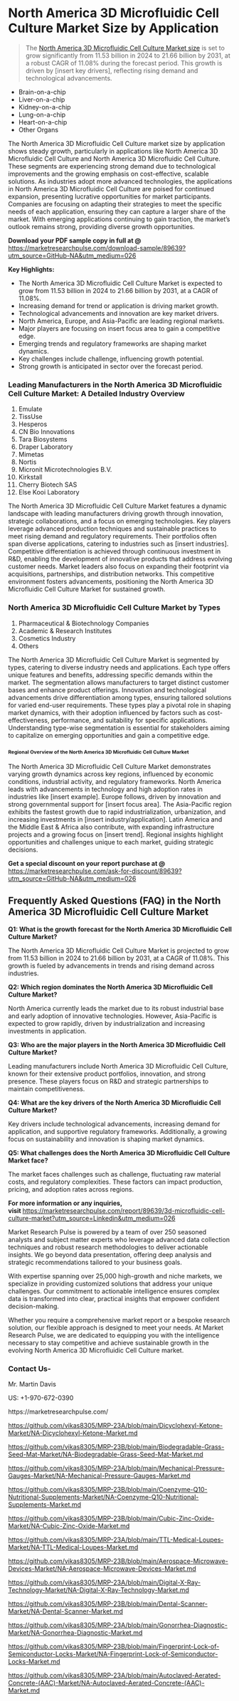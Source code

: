 <h1>North America 3D Microfluidic Cell Culture Market&nbsp;Size by Application</h1><blockquote><p>The <a href="https://marketresearchpulse.com/download-sample/89639?utm_source=GitHub-NA&amp;utm_medium=026">North America 3D Microfluidic Cell Culture Market size</a> is set to grow significantly from 11.53 billion in 2024 to 21.66 billion by 2031, at a robust CAGR of 11.08% during the forecast period. This growth is driven by [insert key drivers], reflecting rising demand and technological advancements.</p></blockquote><ul><li>Brain-on-a-chip<li> Liver-on-a-chip<li> Kidney-on-a-chip<li> Lung-on-a-chip<li> Heart-on-a-chip<li> Other Organs</li></ul><p>The North America 3D Microfluidic Cell Culture market size by application shows steady growth, particularly in applications like North America 3D Microfluidic Cell Culture and North America 3D Microfluidic Cell Culture. These segments are experiencing strong demand due to technological improvements and the growing emphasis on cost-effective, scalable solutions. As industries adopt more advanced technologies, the applications in North America 3D Microfluidic Cell Culture are poised for continued expansion, presenting lucrative opportunities for market participants. Companies are focusing on adapting their strategies to meet the specific needs of each application, ensuring they can capture a larger share of the market. With emerging applications continuing to gain traction, the market’s outlook remains strong, providing diverse growth opportunities.</p><p><strong>Download your PDF sample copy in full at @ </strong><a href="https://marketresearchpulse.com/download-sample/89639?utm_source=GitHub-NA&amp;utm_medium=026">https://marketresearchpulse.com/download-sample/89639?utm_source=GitHub-NA&amp;utm_medium=026</a></p><p><strong>Key Highlights: </strong></p><ul><li>The North America 3D Microfluidic Cell Culture Market is expected to grow from 11.53 billion in 2024 to 21.66 billion by 2031, at a CAGR of 11.08%.</li><li>Increasing demand for trend or application is driving market growth.</li><li>Technological advancements and innovation are key market drivers.</li><li>North America, Europe, and Asia-Pacific are leading regional markets.</li><li>Major players are focusing on insert focus area to gain a competitive edge.</li><li>Emerging trends and regulatory frameworks are shaping market dynamics.</li><li>Key challenges include challenge, influencing growth potential.</li><li>Strong growth is anticipated in sector over the forecast period.</li></ul><h3>Leading Manufacturers in the North America 3D Microfluidic Cell Culture Market: A Detailed Industry Overview</h3><ol><li>Emulate</li><li>TissUse</li><li>Hesperos</li><li>CN Bio Innovations</li><li>Tara Biosystems</li><li>Draper Laboratory</li><li>Mimetas</li><li>Nortis</li><li>Micronit Microtechnologies B.V.</li><li>Kirkstall</li><li>Cherry Biotech SAS</li><li>Else Kooi Laboratory</li></ol><div class="flex max-w-full flex-col flex-grow"><div class="min-h-8 text-message flex w-full flex-col items-end gap-2 whitespace-normal break-words [.text-message+&amp;]:mt-5" dir="auto" data-message-author-role="assistant" data-message-id="fd8432e4-4910-450d-b182-61b7bfb0a01f" data-message-model-slug="gpt-4o"><div class="flex w-full flex-col gap-1 empty:hidden first:pt-[3px]"><div class="markdown prose w-full break-words dark:prose-invert light"><p>The North America 3D Microfluidic Cell Culture Market features a dynamic landscape with leading manufacturers driving growth through innovation, strategic collaborations, and a focus on emerging technologies. Key players leverage advanced production techniques and sustainable practices to meet rising demand and regulatory requirements. Their portfolios often span diverse applications, catering to industries such as [insert industries]. Competitive differentiation is achieved through continuous investment in R&amp;D, enabling the development of innovative products that address evolving customer needs. Market leaders also focus on expanding their footprint via acquisitions, partnerships, and distribution networks. This competitive environment fosters advancements, positioning the North America 3D Microfluidic Cell Culture Market for sustained growth.</p></div></div></div></div><h3>North America 3D Microfluidic Cell Culture Market by Types</h3><ol><li>Pharmaceutical & Biotechnology Companies<li> Academic & Research Institutes<li> Cosmetics Industry<li> Others</li></ol><div class="flex max-w-full flex-col flex-grow"><div class="min-h-8 text-message flex w-full flex-col items-end gap-2 whitespace-normal break-words [.text-message+&amp;]:mt-5" dir="auto" data-message-author-role="assistant" data-message-id="084470be-0bb7-4664-bddf-5156b4f41249" data-message-model-slug="gpt-4o-mini"><div class="flex w-full flex-col gap-1 empty:hidden first:pt-[3px]"><div class="markdown prose w-full break-words dark:prose-invert light"><p>The North America 3D Microfluidic Cell Culture Market is segmented by types, catering to diverse industry needs and applications. Each type offers unique features and benefits, addressing specific demands within the market. The segmentation allows manufacturers to target distinct customer bases and enhance product offerings. Innovation and technological advancements drive differentiation among types, ensuring tailored solutions for varied end-user requirements. These types play a pivotal role in shaping market dynamics, with their adoption influenced by factors such as cost-effectiveness, performance, and suitability for specific applications. Understanding type-wise segmentation is essential for stakeholders aiming to capitalize on emerging opportunities and gain a competitive edge.</p></div></div></div></div><h3><span style="font-size: 11px;">Regional Overview of the North America 3D Microfluidic Cell Culture Market</span></h3><div class="flex max-w-full flex-col flex-grow"><div class="min-h-8 text-message flex w-full flex-col items-end gap-2 whitespace-normal break-words [.text-message+&amp;]:mt-5" dir="auto" data-message-author-role="assistant" data-message-id="e9038762-ce64-4e30-91c9-9bd413514231" data-message-model-slug="gpt-4o-mini"><div class="flex w-full flex-col gap-1 empty:hidden first:pt-[3px]"><div class="markdown prose w-full break-words dark:prose-invert light"><p>The North America 3D Microfluidic Cell Culture Market demonstrates varying growth dynamics across key regions, influenced by economic conditions, industrial activity, and regulatory frameworks. North America leads with advancements in technology and high adoption rates in industries like [insert example]. Europe follows, driven by innovation and strong governmental support for [insert focus area]. The Asia-Pacific region exhibits the fastest growth due to rapid industrialization, urbanization, and increasing investments in [insert industry/application]. Latin America and the Middle East &amp; Africa also contribute, with expanding infrastructure projects and a growing focus on [insert trend]. Regional insights highlight opportunities and challenges unique to each market, guiding strategic decisions.</p></div></div></div></div><p><strong>Get a special discount on your report purchase at @ </strong><a href="https://marketresearchpulse.com/ask-for-discount/89639?utm_source=GitHub-NA&amp;utm_medium=026">https://marketresearchpulse.com/ask-for-discount/89639?utm_source=GitHub-NA&amp;utm_medium=026</a></p><h2>Frequently Asked Questions (FAQ) in the North America 3D Microfluidic Cell Culture Market</h2><p><strong>Q1: What is the growth forecast for the North America 3D Microfluidic Cell Culture Market?</strong></p><p>The North America 3D Microfluidic Cell Culture Market is projected to grow from 11.53 billion in 2024 to 21.66 billion by 2031, at a CAGR of 11.08%. This growth is fueled by advancements in trends and rising demand across industries.</p><p><strong>Q2: Which region dominates the North America 3D Microfluidic Cell Culture Market?</strong></p><p>North America currently leads the market due to its robust industrial base and early adoption of innovative technologies. However, Asia-Pacific is expected to grow rapidly, driven by industrialization and increasing investments in application.</p><p><strong>Q3: Who are the major players in the North America 3D Microfluidic Cell Culture Market?</strong></p><p>Leading manufacturers include North America 3D Microfluidic Cell Culture, known for their extensive product portfolios, innovation, and strong presence. These players focus on R&amp;D and strategic partnerships to maintain competitiveness.</p><p><strong>Q4: What are the key drivers of the North America 3D Microfluidic Cell Culture Market?</strong></p><p>Key drivers include technological advancements, increasing demand for application, and supportive regulatory frameworks. Additionally, a growing focus on sustainability and innovation is shaping market dynamics.</p><p><strong>Q5: What challenges does the North America 3D Microfluidic Cell Culture Market face?</strong></p><p>The market faces challenges such as challenge, fluctuating raw material costs, and regulatory complexities. These factors can impact production, pricing, and adoption rates across regions.</p><p><strong>For more information or any inquiries, visit&nbsp;</strong><a href="https://marketresearchpulse.com/report/89639/3d-microfluidic-cell-culture-market?utm_source=Linkedin&utm_medium=026">https://marketresearchpulse.com/report/89639/3d-microfluidic-cell-culture-market?utm_source=Linkedin&utm_medium=026</a></p><p>Market Research Pulse is powered by a team of over 250 seasoned analysts and subject matter experts who leverage advanced data collection techniques and robust research methodologies to deliver actionable insights. We go beyond data presentation, offering deep analysis and strategic recommendations tailored to your business goals.</p><p>With expertise spanning over 25,000 high-growth and niche markets, we specialize in providing customized solutions that address your unique challenges. Our commitment to actionable intelligence ensures complex data is transformed into clear, practical insights that empower confident decision-making.</p><p>Whether you require a comprehensive market report or a bespoke research solution, our flexible approach is designed to meet your needs. At Market Research Pulse, we are dedicated to equipping you with the intelligence necessary to stay competitive and achieve sustainable growth in the evolving North America 3D Microfluidic Cell Culture market.</p><h3><strong>Contact Us-</strong></h3><p>Mr. Martin Davis</p><p>US: +1-970-672-0390</p><p>https://marketresearchpulse.com/</p><p><a href="https://github.com/vikas8305/MRP-23A/blob/main/Dicyclohexyl-Ketone-Market/NA-Dicyclohexyl-Ketone-Market.md">https://github.com/vikas8305/MRP-23A/blob/main/Dicyclohexyl-Ketone-Market/NA-Dicyclohexyl-Ketone-Market.md</a></p><p><a href="https://github.com/vikas8305/MRP-23B/blob/main/Biodegradable-Grass-Seed-Mat-Market/NA-Biodegradable-Grass-Seed-Mat-Market.md">https://github.com/vikas8305/MRP-23B/blob/main/Biodegradable-Grass-Seed-Mat-Market/NA-Biodegradable-Grass-Seed-Mat-Market.md</a></p><p><a href="https://github.com/vikas8305/MRP-23A/blob/main/Mechanical-Pressure-Gauges-Market/NA-Mechanical-Pressure-Gauges-Market.md">https://github.com/vikas8305/MRP-23A/blob/main/Mechanical-Pressure-Gauges-Market/NA-Mechanical-Pressure-Gauges-Market.md</a></p><p><a href="https://github.com/vikas8305/MRP-23B/blob/main/Coenzyme-Q10-Nutritional-Supplements-Market/NA-Coenzyme-Q10-Nutritional-Supplements-Market.md">https://github.com/vikas8305/MRP-23B/blob/main/Coenzyme-Q10-Nutritional-Supplements-Market/NA-Coenzyme-Q10-Nutritional-Supplements-Market.md</a></p><p><a href="https://github.com/vikas8305/MRP-23B/blob/main/Cubic-Zinc-Oxide-Market/NA-Cubic-Zinc-Oxide-Market.md">https://github.com/vikas8305/MRP-23B/blob/main/Cubic-Zinc-Oxide-Market/NA-Cubic-Zinc-Oxide-Market.md</a></p><p><a href="https://github.com/vikas8305/MRP-23A/blob/main/TTL-Medical-Loupes-Market/NA-TTL-Medical-Loupes-Market.md">https://github.com/vikas8305/MRP-23A/blob/main/TTL-Medical-Loupes-Market/NA-TTL-Medical-Loupes-Market.md</a></p><p><a href="https://github.com/vikas8305/MRP-23B/blob/main/Aerospace-Microwave-Devices-Market/NA-Aerospace-Microwave-Devices-Market.md">https://github.com/vikas8305/MRP-23B/blob/main/Aerospace-Microwave-Devices-Market/NA-Aerospace-Microwave-Devices-Market.md</a></p><p><a href="https://github.com/vikas8305/MRP-23A/blob/main/Digital-X-Ray-Technology-Market/NA-Digital-X-Ray-Technology-Market.md">https://github.com/vikas8305/MRP-23A/blob/main/Digital-X-Ray-Technology-Market/NA-Digital-X-Ray-Technology-Market.md</a></p><p><a href="https://github.com/vikas8305/MRP-23B/blob/main/Dental-Scanner-Market/NA-Dental-Scanner-Market.md">https://github.com/vikas8305/MRP-23B/blob/main/Dental-Scanner-Market/NA-Dental-Scanner-Market.md</a></p><p><a href="https://github.com/vikas8305/MRP-23A/blob/main/Gonorrhea-Diagnostic-Market/NA-Gonorrhea-Diagnostic-Market.md">https://github.com/vikas8305/MRP-23A/blob/main/Gonorrhea-Diagnostic-Market/NA-Gonorrhea-Diagnostic-Market.md</a></p><p><a href="https://github.com/vikas8305/MRP-23B/blob/main/Fingerprint-Lock-of-Semiconductor-Locks-Market/NA-Fingerprint-Lock-of-Semiconductor-Locks-Market.md">https://github.com/vikas8305/MRP-23B/blob/main/Fingerprint-Lock-of-Semiconductor-Locks-Market/NA-Fingerprint-Lock-of-Semiconductor-Locks-Market.md</a></p><p><a href="https://github.com/vikas8305/MRP-23A/blob/main/Autoclaved-Aerated-Concrete-(AAC)-Market/NA-Autoclaved-Aerated-Concrete-(AAC)-Market.md">https://github.com/vikas8305/MRP-23A/blob/main/Autoclaved-Aerated-Concrete-(AAC)-Market/NA-Autoclaved-Aerated-Concrete-(AAC)-Market.md</a></p>
